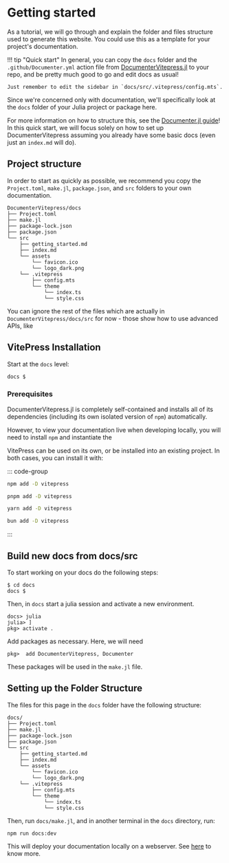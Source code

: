 # Getting started

As a tutorial, we will go through and explain the folder and files structure used to generate this website. You could use this as a template for your project's documentation.

!!! tip "Quick start"
    In general, you can copy the `docs` folder and the `.github/Documenter.yml` action file from [DocumenterVitepress.jl](https://github.com/LuxDL/DocumenterVitepress.jl) to your repo, and be pretty much good to go and edit docs as usual! 
    
    Just remember to edit the sidebar in `docs/src/.vitepress/config.mts`.

Since we're concerned only with documentation, we'll specifically look at the `docs` folder of your Julia project or package here.  

For more information on how to structure this, see the [Documenter.jl guide](https://documenter.juliadocs.org/stable/man/guide/)!  In this quick start, we will focus solely on how to set up DocumenterVitepress assuming you already have some basic docs (even just an `index.md` will do).

## Project structure

In order to start as quickly as possible, we recommend you copy the `Project.toml`, `make.jl`, `package.json`, and `src` folders to your own documentation.

```
DocumenterVitepress/docs
├── Project.toml
├── make.jl
├── package-lock.json
├── package.json
└── src
    ├── getting_started.md
    ├── index.md
    └── assets
        └── favicon.ico
        └── logo_dark.png
    └── .vitepress
        ├── config.mts
        └── theme
            └── index.ts
            └── style.css
```

You can ignore the rest of the files which are actually in `DocumenterVitepress/docs/src` for now - those show how to use advanced APIs, like 


## VitePress Installation

Start at the `docs` level:

```sh
docs $
```

### Prerequisites

DocumenterVitepress.jl is completely self-contained and installs all of its dependencies (including its own isolated version of `npm`) automatically. 

However, to view your documentation live when developing locally, you will need to install `npm` and instantiate the 

VitePress can be used on its own, or be installed into an existing project. In both cases, you can install it with:

::: code-group

```sh [npm]
npm add -D vitepress
```

```sh [pnpm]
pnpm add -D vitepress
```

```sh [yarn]
yarn add -D vitepress
```

```sh [bun]
bun add -D vitepress
```

:::

## Build new docs from docs/src

To start working on your docs do the following steps:

```shell
$ cd docs
docs $
```

Then, in `docs` start a julia session and activate a new environment.

```shell
docs> julia
julia> ]
pkg> activate .
```

Add packages as necessary. Here, we will need


```shell
pkg>  add DocumenterVitepress, Documenter
```
These packages will be used in the `make.jl` file.

## Setting up the Folder Structure
The files for this page in the `docs` folder have the following structure:

```
docs/
├── Project.toml
├── make.jl
├── package-lock.json
├── package.json
└── src
    ├── getting_started.md
    ├── index.md
    └── assets
        └── favicon.ico
        └── logo_dark.png
    └── .vitepress
        ├── config.mts
        └── theme
            └── index.ts
            └── style.css
```

Then, run `docs/make.jl`, and in another terminal in the `docs` directory, run:

```shell
npm run docs:dev
```

This will deploy your documentation locally on a webserver.  See [here](https://vitepress.dev/guide/getting-started#up-and-running) to know more.

